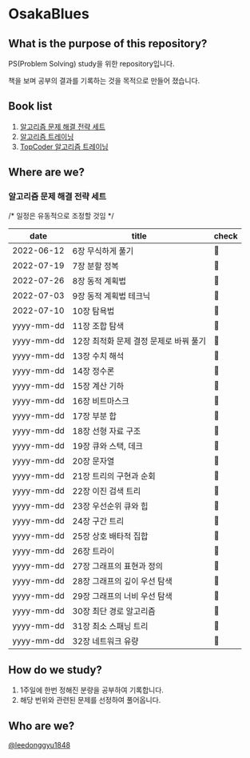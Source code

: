 # OsakaBlues

## What is the purpose of this repository?
PS(Problem Solving) study을 위한 repository입니다.

책을 보며 공부의 결과를 기록하는 것을 목적으로 만들어 졌습니다.

## Book list

1. [알고리즘 문제 해결 전략 세트](https://book.naver.com/bookdb/book_detail.nhn?bid=7058764)
2. [알고리즘 트레이닝](https://book.naver.com/bookdb/book_detail.nhn?bid=22236170)
3. [TopCoder 알고리즘 트레이닝](https://book.naver.com/bookdb/book_detail.nhn?bid=7333164)

## Where are we?

### 알고리즘 문제 해결 전략 세트

/* 일정은 유동적으로 조정할 것임 */

date | title | check |
-----|-------|------|
2022-06-12 | 6장 무식하게 풀기 | 🔲
2022-07-19 | 7장 분할 정복 | 🔲
2022-07-26 | 8장 동적 계획법 | 🔲
2022-07-03 | 9장 동적 계획법 테크닉 | 🔲
2022-07-10 | 10장 탐욕법 | 🔲
yyyy-mm-dd | 11장 조합 탐색| 🔲
yyyy-mm-dd | 12장 최적화 문제 결정 문제로 바꿔 풀기 | 🔲
yyyy-mm-dd | 13장 수치 해석 | 🔲
yyyy-mm-dd | 14장 정수론| 🔲
yyyy-mm-dd | 15장 계산 기하 | 🔲
yyyy-mm-dd | 16장 비트마스크 | 🔲
yyyy-mm-dd | 17장 부분 합 | 🔲
yyyy-mm-dd | 18장 선형 자료 구조 | 🔲
yyyy-mm-dd | 19장 큐와 스택, 데크 | 🔲
yyyy-mm-dd | 20장 문자열 | 🔲
yyyy-mm-dd | 21장 트리의 구현과 순회 | 🔲
yyyy-mm-dd | 22장 이진 검색 트리 | 🔲
yyyy-mm-dd | 23장 우선순위 큐와 힙 | 🔲
yyyy-mm-dd | 24장 구간 트리 | 🔲
yyyy-mm-dd | 25장 상호 배타적 집합 | 🔲
yyyy-mm-dd | 26장 트라이| 🔲
yyyy-mm-dd | 27장 그래프의 표현과 정의 | 🔲
yyyy-mm-dd | 28장 그래프의 깊이 우선 탐색 | 🔲
yyyy-mm-dd | 29장 그래프의 너비 우선 탐색 | 🔲
yyyy-mm-dd | 30장 최단 경로 알고리즘 | 🔲
yyyy-mm-dd | 31장 최소 스패닝 트리 | 🔲
yyyy-mm-dd | 32장 네트워크 유량 | 🔲

## How do we study?

1. 1주일에 한번 정해진 분량을 공부하여 기록합니다.
2. 해당 번위와 관련된 문제를 선정하여 풀어옵니다.

## Who are we?

[@leedonggyu1848](https://github.com/leedonggyu1848/)
